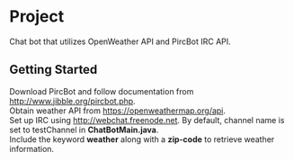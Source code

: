 # Project
Chat bot that utilizes OpenWeather API and PircBot IRC API.

## Getting Started
Download PircBot and follow documentation from http://www.jibble.org/pircbot.php. <br/>
Obtain weather API from https://openweathermap.org/api. <br/>
Set up IRC using http://webchat.freenode.net. By default, channel name is set to testChannel in **ChatBotMain.java**. <br/>
Include the keyword **weather** along with a **zip-code** to retrieve weather information. <br/>

